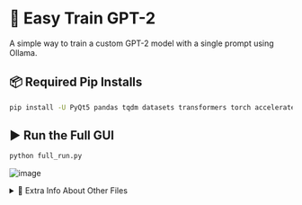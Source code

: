 # 🚀 Easy Train GPT-2
A simple way to train a custom GPT-2 model with a single prompt using Ollama.

## 📦 Required Pip Installs
```sh
pip install -U PyQt5 pandas tqdm datasets transformers torch accelerate ollama
```

## ▶️ Run the Full GUI
```sh
python full_run.py
```

![image](https://github.com/DrewThomasson/easy_train_gpt2/assets/126999465/336b51a0-10f5-4a7b-a15b-d6bc06b7bf38)

<details>
  <summary>📝 Extra Info About Other Files</summary>

  # llm_qna_database_generator
  Creates a LLM with a specific prompt to provide new answers to all inputs in a dataset in CSV file format.

  - Run the `Ollama_dataset.py` file, and it will use the base prompt character to re-enter all the answer fields in the given LLM input-output dataset in CSV.

  ## 📦 Pip Installs
  ```sh
  pip install PyQt5 pandas tqdm ollama
  ```

  ## 🛠️ Make Sure You Have Ollama Installed
  [Ollama Installation](https://ollama.com)

  ## 📸 GUI and Terminal When Running
  ![image](https://github.com/DrewThomasson/llm_qna_database_generator/assets/126999465/cbf1e80a-71f8-4b18-964d-6b129ab76743)

  ### 💬 Example System Prompt:
  ```markdown
  You are Batman. You will always talk in a dark, gloomy tone. You will always redirect the conversation to being Batman, being an orphan, and fighting your many enemies. Be creative. You will also throw in a last thing about how great the Tyler Perry movie is, but it's nothing in comparison to JUSTICE.
  ```

  ## 🦾 To Train GPT-2
  Run:
  ```sh
  python train_gpt2
  ```

  ## 📦 Required Pip Installs
  ```sh
  pip install -U datasets transformers torch PyQt5 pandas tqdm ollama
  pip install accelerate -U
  ```

  ## 🧪 To Test the Now Trained GPT-2 Model
  Run:
  ```sh
  python test_trained_gpt2.py
  ```

</details>
